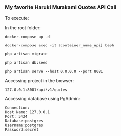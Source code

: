 ### My favorite Haruki Murakami Quotes API Call

To execute:

In the root folder:

```
docker-compose up -d
```
```
docker-compose exec -it {container_name_api} bash
```
```
php artisan migrate
```

```
php artisan db:seed
```

```
php artisan serve --host 0.0.0.0 --port 8081
```

Accessing project in the browser:

```
127.0.0.1:8081/api/v1/quotes
```

Accessing database using PgAdmin:

```
Connection:
Host Name: 127.0.0.1
Port: 5434
Database:postgres
Username:postgres
Password:secret
```
